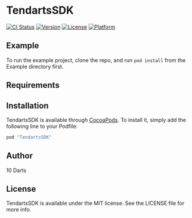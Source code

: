 # TendartsSDK

[![CI Status](https://img.shields.io/travis/10darts/ios-TendartsSDK.svg?style=flat)](https://travis-ci.org/10darts/ios-TendartsSDK)
[![Version](https://img.shields.io/cocoapods/v/TendartsSDK.svg?style=flat)](http://cocoapods.org/pods/TendartsSDK)
[![License](https://img.shields.io/cocoapods/l/TendartsSDK.svg?style=flat)](http://cocoapods.org/pods/TendartsSDK)
[![Platform](https://img.shields.io/cocoapods/p/TendartsSDK.svg?style=flat)](http://cocoapods.org/pods/TendartsSDK)

## Example

To run the example project, clone the repo, and run `pod install` from the Example directory first.

## Requirements

## Installation

TendartsSDK is available through [CocoaPods](http://cocoapods.org). To install
it, simply add the following line to your Podfile:

```ruby
pod "TendartsSDK"
```

## Author

10 Darts

## License

TendartsSDK is available under the MIT license. See the LICENSE file for more info.
